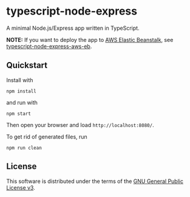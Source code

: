 # typescript-node-express

A minimal Node.js/Express app written in TypeScript.

**NOTE:** If you want to deploy the app to
[AWS Elastic Beanstalk](https://aws.amazon.com/elasticbeanstalk/), see
[typescript-node-express-aws-eb](https://github.com/wrzlbrmft/typescript-node-express-aws-eb).

## Quickstart

Install with

```
npm install
```

and run with

```
npm start
```

Then open your browser and load `http://localhost:8080/`.

To get rid of generated files, run

```
npm run clean
```

## License

This software is distributed under the terms of the
[GNU General Public License v3](https://www.gnu.org/licenses/gpl-3.0.en.html).
